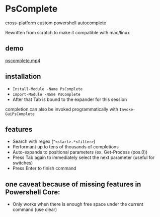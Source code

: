# PsComplete
cross-platform custom powershell autocomplete

Rewritten from scratch to make it compatible with mac/linux

## demo  

[pscomplete.mp4](https://user-images.githubusercontent.com/36763595/200974081-f4d23c73-40b0-4ac8-98fa-5c4df28b127c.webm)


## installation

- `Install-Module -Name PsComplete`
- `Import-Module -Name PsComplete`
- After that Tab is bound to the expander for this session

completion can also be invoked programmatically with `Invoke-GuiPsComplete`


## features

- Search with regex (`^<start>.*<filter>`)
- Performant up to tens of thousands of completions
- Auto-expands to positional parameters (ex. Get-Process (pos.0))
- Press Tab again to immediately select the next parameter (useful for switches)
- Press Enter to finish command

## one caveat because of missing features in Powershell Core:

- Only works when there is enough free space under the current command (use clear)

<!-- 
- the color Black does not exist in windows, it's the background color. however it does exist on linux
- blank color (-1) only exists on linux, throws an exception on windows
- the coordinate systems of linux pwsh and windows are different (windows coordinates are -1)
- there is no way to access the buffer on linux, but it can be overridden with a new array which is destructive to previous screen contents
- there is no way to fill a rectangle on linux using SetBufferContents 
-->


